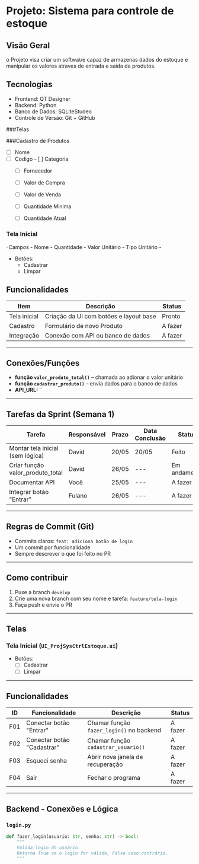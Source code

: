 # Projeto: Sistema para controle de estoque

## Visão Geral
o Projeto visa criar um softwa\re capaz de armazenas dados do estoque e manipular os valores atraves de entrada e saida de produtos.

## Tecnologias
- Frontend: QT Designer
- Backend: Python
- Banco de Dados: SQLiteStudeo
- Controle de Versão: Git + GitHub

###Telas

###Cadastro de Produtos
  - [ ] Nome
   - [ ] Codigo
    - [ ] Categoria
     - [ ] Fornecedor 
      - [ ] Valor de Compra
       - [ ] Valor de Venda
       - [ ] Quantidade Minima
       - [ ] Quantidade Atual


### Tela Inicial
-Campos
    - Nome
    - Quantidade
    - Valor Unitário
    - Tipo Unitário
    - 

- Botões:
    - Cadastrar
    - Limpar

## Funcionalidades
| Item          | Descrição                                   | Status       |
|---------------|---------------------------------------------|--------------|
| Tela inicial  | Criação da UI com botões e layout base      | Pronto |
| Cadastro      | Formulário de novo Produto                  | A fazer      |
| Integração    | Conexão com API ou banco de dados           | A fazer      |

---

## Conexões/Funções
- **função `valor_produto_total()`** – chamada ao adionar o valor unitário
- **função `cadastrar_produto()`** – envia dados para o banco de dados
- **API_URL:** ``

---

## Tarefas da Sprint (Semana 1)
| Tarefa                            | Responsável | Prazo     | Data Conclusão | Status       |
|-----------------------------------|-------------|-----------|----------------|--------------|
| Montar tela inicial (sem lógica)  | David       | 20/05     | 20/05          | Feito        |
| Criar função valor_produto_total  | David       | 26/05     | ---            | Em andamento |
| Documentar API                    | Você        | 25/05     | ---            | A fazer      |
| Integrar botão "Entrar"           | Fulano      | 26/05     | ---            | A fazer      |

---

## Regras de Commit (Git)
- Commits claros: `feat: adiciona botão de login`
- Um commit por funcionalidade
- Sempre descrever o que foi feito no PR

---

## Como contribuir
1. Puxe a branch `develop`
2. Crie uma nova branch com seu nome e tarefa: `feature/tela-login`
3. Faça push e envie o PR



---

## Telas

### Tela Inicial (`UI_ProjSysCtrlEstoque.ui`)
- Botões:
  - [ ] Cadastrar
  - [ ] Limpar

---

## Funcionalidades

| ID  | Funcionalidade             | Descrição                                               | Status     |
|-----|----------------------------|----------------------------------------------------------|------------|
| F01 | Conectar botão "Entrar"    | Chamar função `fazer_login()` no backend                | A fazer    |
| F02 | Conectar botão "Cadastrar" | Chamar função `cadastrar_usuario()`                     | A fazer    |
| F03 | Esqueci senha              | Abrir nova janela de recuperação                        | A fazer    |
| F04 | Sair                       | Fechar o programa                                       | A fazer    |

---

## Backend - Conexões e Lógica

### `login.py`
```python
def fazer_login(usuario: str, senha: str) -> bool:
    """
    Valida login do usuário.
    Retorna True se o login for válido, False caso contrário.
    """





